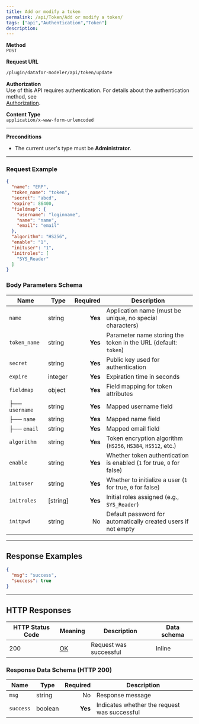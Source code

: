 ```yaml
---
title: Add or modify a token
permalink: /api/Token/Add or modify a token/
tags: ["api","Authentication","Token"]
description: 
---
```


**Method**  
`POST`

**Request URL**
```html
/plugin/datafor-modeler/api/token/update
```

**Authorization**  
Use of this API requires authentication. For details about the authentication method, see  
[Authorization](/api/index/#_5-authentication-security).

**Content Type**  
`application/x-www-form-urlencoded`

---

**Preconditions**
- The current user's type must be **Administrator**.

---

### **Request Example**

```json
{
  "name": "ERP",
  "token_name": "token",
  "secret": "abcd",
  "expire": 86400,
  "fieldmap": {
    "username": "loginname",
    "name": "name",
    "email": "email"
  },
  "algorithm": "HS256",
  "enable": "1",
  "inituser": "1",
  "initroles": [
    "SYS_Reader"
  ]
}
```

### **Body Parameters Schema**

| Name           | Type       | Required | Description                                        |
|---------------|------------|---------:|--------------------------------------------------|
| `name`        | string     | **Yes**  | Application name (must be unique, no special characters) |
| `token_name`  | string     | **Yes**  | Parameter name storing the token in the URL (default: `token`) |
| `secret`      | string     | **Yes**  | Public key used for authentication              |
| `expire`      | integer    | **Yes**  | Expiration time in seconds                      |
| `fieldmap`    | object     | **Yes**  | Field mapping for token attributes              |
| ├── `username` | string     | **Yes**  | Mapped username field                           |
| ├── `name`     | string     | **Yes**  | Mapped name field                               |
| ├── `email`    | string     | **Yes**  | Mapped email field                              |
| `algorithm`   | string     | **Yes**  | Token encryption algorithm (`HS256`, `HS384`, `HS512`, etc.) |
| `enable`      | string     | **Yes**  | Whether token authentication is enabled (`1` for true, `0` for false) |
| `inituser`    | string     | **Yes**  | Whether to initialize a user (`1` for true, `0` for false) |
| `initroles`   | [string]   | **Yes**  | Initial roles assigned (e.g., `SYS_Reader`) |
| `initpwd`     | string     | No       | Default password for automatically created users if not empty |

---

## **Response Examples**

```json
{
  "msg": "success",
  "success": true
}
```

---

## **HTTP Responses**

| HTTP Status Code | Meaning                                                                 | Description | Data schema |
|------------------|-------------------------------------------------------------------------|------------|------------|
| 200              | [OK](https://tools.ietf.org/html/rfc7231#section-6.3.1)                | Request was successful | Inline     |

### **Response Data Schema (HTTP 200)**

| Name      | Type    | Required | Description                          |
|-----------|---------|---------:|--------------------------------------|
| `msg`     | string  | No       | Response message                     |
| `success` | boolean | **Yes**  | Indicates whether the request was successful |

